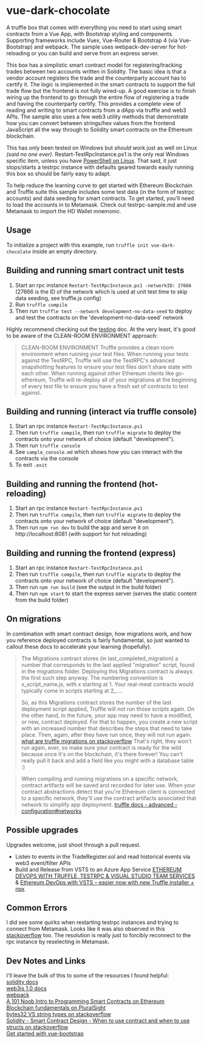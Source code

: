 # vue-dark-chocolate
A truffle box that comes with everything you need to start using smart contracts from a Vue App, with Bootstrap styling and components. Supporting frameworks include Vuex, Vue-Router & Bootstrap 4 (via Vue-Bootstrap) and webpack. The sample uses webpack-dev-server for hot-reloading or you can build and serve from an express server. 

This box has a simplistic smart contract model for registering/tracking trades between two accounts written in Solidity. The basic idea is that a vendor account registers the trade and the counterparty account has to certify it. The logic is implemented in the smart contracts to support the full trade flow but the frontend is not fully wired-up. A good exercise is to finish wiring up the frontend to go through the entire flow of registering a trade and having the counterparty certify. This provides a complete view of reading and writing to smart contracts from a dApp via truffle and web3 APIs. The sample also uses a few web3 utility methods that demonstrate how you can convert between strings/hex values from the frontend JavaScript all the way through to Solidity smart contracts on the Ethereum blockchain.

This has only been tested on Windows but _should_ work just as well on Linux _(said no one ever)_. Restart-TestRpcInstance.ps1 is the only real Windows specific item, unless you have [PowerShell on Linux](https://azure.microsoft.com/en-au/blog/powershell-is-open-sourced-and-is-available-on-linux/). That said, it just stops/starts a testrpc instance with defaults geared towards easily running this box so should be fairly easy to adapt.

To help reduce the learning curve to get started with Ethereum Blockchain and Truffle suite this sample includes some test data (in the form of testrpc accounts) and data seeding for smart contracts. To get started, you'll need to load the accounts in to Metamask. Check out testrpc-sample.md and use Metamask to import the HD Wallet mnemonic.

## Usage

To initialize a project with this example, run `truffle init vue-dark-chocolate` inside an empty directory.

## Building and running smart contract unit tests
1. Start an rpc instance `Restart-TestRpcInstance.ps1 -networkID: 27666` (27666 is the ID of the network which is used at unit test time to skip data seeding, see truffle.js config)
1. Run `truffle compile`
1. Then run `truffle test --network development-no-data-seed` to deploy and test the contracts on the 'development-no-data-seed' network

Highly recommend checking out the [testing](http://truffleframework.com/docs/getting_started/testing) doc. At the very least, it's good to be aware of the CLEAN-ROOM ENVIRONMENT approach:
>CLEAN-ROOM ENVIRONMENT
>Truffle provides a clean room environment when running your test files. When running your tests against the TestRPC, Truffle will use the TestRPC's advanced snapshotting features to ensure your test files don't share state with each other. When running against other Ethereum clients like go-ethereum, Truffle will re-deploy all of your migrations at the beginning of every test file to ensure you have a fresh set of contracts to test against.

## Building and running (interact via truffle console)
1. Start an rpc instance `Restart-TestRpcInstance.ps1`
1. Then run `truffle compile`, then run `truffle migrate` to deploy the contracts onto your network of choice (default "development").
1. Then run `truffle console`
1. See `sample_console.md` which shows how you can interact with the contracts via the console
1. To exit `.exit`

## Building and running the frontend (hot-reloading)
1. Start an rpc instance `Restart-TestRpcInstance.ps1`
1. Then run `truffle compile`, then run `truffle migrate` to deploy the contracts onto your network of choice (default "development").
1. Then run `npm run dev` to build the app and serve it on http://localhost:8081 (with support for hot reloading)

## Building and running the frontend (express)
1. Start an rpc instance `Restart-TestRpcInstance.ps1`
1. Then run `truffle compile`, then run `truffle migrate` to deploy the contracts onto your network of choice (default "development").
1. Then run `npm run build` (see the output in the build folder)
1. Then run `npm start` to start the express server (serves the static content from the build folder)

## On migrations
In combination with smart contract design, how migrations work, and how you reference deployed contracts is fairly fundamental, so just wanted to callout these docs to accelerate your learning (hopefully).

>The Migrations contract stores (in last_completed_migration) a number that corresponds to the last applied "migration" script, found in the migrations folder. Deploying this Migrations contract is always the first such step anyway. The numbering convention is x_script_name.js, with x starting at 1. Your real-meat contracts would typically come in scripts starting at 2_....
>
>So, as this Migrations contract stores the number of the last deployment script applied, Truffle will not run those scripts again. On the other hand, in the future, your app may need to have a modified, or new, contract deployed. For that to happen, you create a new script with an increased number that describes the steps that need to take place. Then, again, after they have run once, they will not run again.
[what are truffle migrations on stackoverflow](https://ethereum.stackexchange.com/questions/8299/what-are-truffle-migrations)
That's right, they won't run again, ever, so make sure your contract is ready for the wild because once it's on the blockchain, it's there forever! You can't really pull it back and add a field like you might with a database table :)

> When compiling and running migrations on a specific network, contract artifacts will be saved and recorded for later use. 
> When your contract abstractions detect that you're Ethereum client is connected to a specific network, they'll use the contract artifacts associated that network to simplify app deployment. 
[truffle docs - advanced - configuration#networks](http://truffleframework.com/docs/advanced/configuration#networks)

## Possible upgrades
Upgrades welcome, just shoot through a pull request.

* Listen to events in the TradeRegister.sol and read historical events via web3 event/filter APIs
* Build and Release from VSTS to an Azure App Service [ETHEREUM DEVOPS WITH TRUFFLE, TESTRPC & VISUAL STUDIO TEAM SERVICES](http://truffleframework.com/tutorials/ethereum-devops-truffle-testrpc-vsts) & [Ethereum DevOps with VSTS – easier now with new Truffle installer + npx](https://davidburela.wordpress.com/2017/09/06/ethereum-devops-with-vsts-easier-now-with-new-truffle-installer-npx/)

## Common Errors
I did see some quirks when restarting testrpc instances and trying to connect from Metamask. Looks like it was also observed in this [stackoverflow]() too. The resolution is really just to forcibly reconnect to the rpc instance by reselecting in Metamask.

## Dev Notes and Links

I'll leave the bulk of this to some of the resources I found helpful:<br/>
[solidity docs](http://solidity.readthedocs.io)<br/>
[web3js 1.0 docs](https://web3js.readthedocs.io/en/1.0/)<br/>
[webpack](https://webpack.js.org/)</br>
[A 101 Noob Intro to Programming Smart Contracts on Ethereum](https://medium.com/@ConsenSys/a-101-noob-intro-to-programming-smart-contracts-on-ethereum-695d15c1dab4)</br>
[Blockchain fundamentals on PluralSight](https://www.pluralsight.com/courses/blockchain-fundamentals)</br>
[bytes32 VS string types on stackoverflow](https://ethereum.stackexchange.com/questions/11556/use-string-type-or-bytes32)</br>
[Solidity - Smart Contract Design - When to use contract and when to use structs on stackoverflow](https://ethereum.stackexchange.com/questions/8615/child-contract-vs-struct)</br>
[Get started with vue-bootstrap](https://medium.com/@BMatt92656920/getting-started-with-vue-webpack-bootstrap-fb69b24e6f3d)</br>
